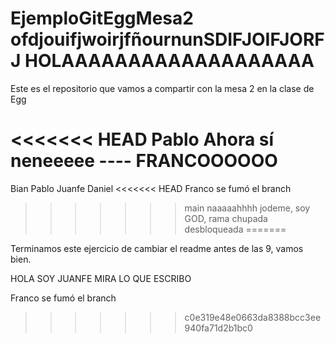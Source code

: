 # EjemploGitEggMesa2 ofdjouifjwoirjfñournunSDIFJOIFJORFJ HOLAAAAAAAAAAAAAAAAAAA
Este es el repositorio que vamos a compartir con la mesa 2 en la clase de Egg

<<<<<<< HEAD
Pablo
Ahora sí neneeeee ---- FRANCOOOOOO
=======
Bian
Pablo
Juanfe
Daniel
<<<<<<< HEAD
Franco se fumó el branch
>>>>>>> main
naaaaahhhh jodeme, soy GOD, rama chupada desbloqueada
=======

Terminamos este ejercicio de cambiar el readme antes de las 9, vamos bien.

HOLA SOY JUANFE MIRA LO QUE ESCRIBO

Franco se fumó el branch
>>>>>>> c0e319e48e0663da8388bcc3ee940fa71d2b1bc0
